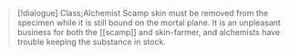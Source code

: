 >[!dialogue] Class;Alchemist
>Scamp skin must be removed from the specimen while it is still bound on the mortal plane. It is an unpleasant business for both the [[scamp]] and skin-farmer, and alchemists have trouble keeping the substance in stock.